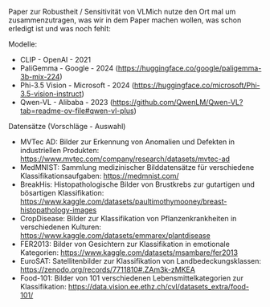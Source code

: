 Paper zur Robustheit / Sensitivität von VLMich nutze den Ort mal um zusammenzutragen, was wir in dem Paper machen wollen, was schon erledigt ist und was noch fehlt:

Modelle:

* CLIP - OpenAI - 2021
* PaliGemma - Google - 2024 (https://huggingface.co/google/paligemma-3b-mix-224) 
* Phi-3.5 Vision - Microsoft - 2024 (https://huggingface.co/microsoft/Phi-3.5-vision-instruct)
* Qwen-VL - Alibaba - 2023 (https://github.com/QwenLM/Qwen-VL?tab=readme-ov-file#qwen-vl-plus)


Datensätze (Vorschläge - Auswahl)

* MVTec AD: Bilder zur Erkennung von Anomalien und Defekten in industriellen Produkten: https://www.mvtec.com/company/research/datasets/mvtec-ad
* MedMNIST: Sammlung medizinischer Bilddatensätze für verschiedene Klassifikationsaufgaben: https://medmnist.com/
* BreakHis: Histopathologische Bilder von Brustkrebs zur gutartigen und bösartigen Klassifikation: https://www.kaggle.com/datasets/paultimothymooney/breast-histopathology-images
* CropDisease: Bilder zur Klassifikation von Pflanzenkrankheiten in verschiedenen Kulturen: https://www.kaggle.com/datasets/emmarex/plantdisease
* FER2013: Bilder von Gesichtern zur Klassifikation in emotionale Kategorien: https://www.kaggle.com/datasets/msambare/fer2013
* EuroSAT: Satellitenbilder zur Klassifikation von Landbedeckungsklassen: https://zenodo.org/records/7711810#.ZAm3k-zMKEA
* Food-101: Bilder von 101 verschiedenen Lebensmittelkategorien zur Klassifikation: https://data.vision.ee.ethz.ch/cvl/datasets_extra/food-101/

